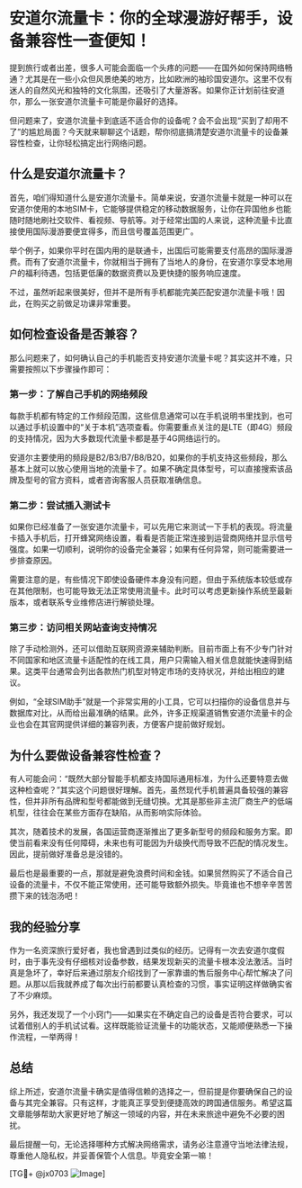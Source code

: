 # 安道尔流量卡：你的全球漫游好帮手，设备兼容性一查便知！

提到旅行或者出差，很多人可能会面临一个头疼的问题——在国外如何保持网络畅通？尤其是在一些小众但风景绝美的地方，比如欧洲的袖珍国安道尔。这里不仅有迷人的自然风光和独特的文化氛围，还吸引了大量游客。如果你正计划前往安道尔，那么一张安道尔流量卡可能是你最好的选择。

但问题来了，安道尔流量卡到底适不适合你的设备呢？会不会出现“买到了却用不了”的尴尬局面？今天就来聊聊这个话题，帮你彻底搞清楚安道尔流量卡的设备兼容性检查，让你轻松搞定出行网络问题。

## 什么是安道尔流量卡？

首先，咱们得知道什么是安道尔流量卡。简单来说，安道尔流量卡就是一种可以在安道尔使用的本地SIM卡，它能够提供稳定的移动数据服务，让你在异国他乡也能随时随地刷社交软件、看视频、导航等。对于经常出国的人来说，这种流量卡比直接使用国际漫游要便宜得多，而且信号覆盖范围更广。

举个例子，如果你平时在国内用的是联通卡，出国后可能需要支付高昂的国际漫游费。而有了安道尔流量卡，你就相当于拥有了当地人的身份，在安道尔享受本地用户的福利待遇，包括更低廉的数据资费以及更快捷的服务响应速度。

不过，虽然听起来很美好，但并不是所有手机都能完美匹配安道尔流量卡哦！因此，在购买之前做足功课非常重要。

## 如何检查设备是否兼容？

那么问题来了，如何确认自己的手机能否支持安道尔流量卡呢？其实这并不难，只需要按照以下步骤操作即可：

### 第一步：了解自己手机的网络频段

每款手机都有特定的工作频段范围，这些信息通常可以在手机说明书里找到，也可以通过手机设置中的“关于本机”选项查看。你需要重点关注的是LTE（即4G）频段的支持情况，因为大多数现代流量卡都是基于4G网络运行的。

安道尔主要使用的频段是B2/B3/B7/B8/B20，如果你的手机支持这些频段，那么基本上就可以放心使用当地的流量卡了。如果不确定具体型号，可以直接搜索该品牌及型号的官方资料，或者咨询客服人员获取准确信息。

### 第二步：尝试插入测试卡

如果你已经准备了一张安道尔流量卡，可以先用它来测试一下手机的表现。将流量卡插入手机后，打开蜂窝网络设置，看看是否能正常连接到运营商网络并显示信号强度。如果一切顺利，说明你的设备完全兼容；如果有任何异常，则可能需要进一步排查原因。

需要注意的是，有些情况下即使设备硬件本身没有问题，但由于系统版本较低或存在其他限制，也可能导致无法正常使用流量卡。此时可以考虑更新操作系统至最新版本，或者联系专业维修店进行解锁处理。

### 第三步：访问相关网站查询支持情况

除了手动检测外，还可以借助互联网资源来辅助判断。目前市面上有不少专门针对不同国家和地区流量卡适配性的在线工具，用户只需输入相关信息就能快速得到结果。这类平台通常会列出各款热门机型对特定市场的支持状况，并给出相应的建议。

例如，“全球SIM助手”就是一个非常实用的小工具，它可以扫描你的设备信息并与数据库对比，从而给出最准确的结果。此外，许多正规渠道销售安道尔流量卡的企业也会在其官网提供详细的兼容列表，方便客户提前做好规划。

## 为什么要做设备兼容性检查？

有人可能会问：“既然大部分智能手机都支持国际通用标准，为什么还要特意去做这种检查呢？”其实这个问题很好理解。首先，虽然现代手机普遍具备较强的兼容性，但并非所有品牌和型号都能做到无缝切换。尤其是那些非主流厂商生产的低端机型，往往会在某些方面存在缺陷，从而影响实际体验。

其次，随着技术的发展，各国运营商逐渐推出了更多新型号的频段和服务方案。即使当前看来没有任何障碍，未来也有可能因为升级换代而导致不匹配的情况发生。因此，提前做好准备总是没错的。

最后也是最重要的一点，那就是避免浪费时间和金钱。如果贸然购买了不适合自己设备的流量卡，不仅不能正常使用，还可能导致额外损失。毕竟谁也不想辛辛苦苦攒下来的钱泡汤吧！

## 我的经验分享

作为一名资深旅行爱好者，我也曾遇到过类似的经历。记得有一次去安道尔度假时，由于事先没有仔细核对设备参数，结果发现新买的流量卡根本没法激活。当时真是急坏了，幸好后来通过朋友介绍找到了一家靠谱的售后服务中心帮忙解决了问题。从那以后我就养成了每次出行前都要认真检查的习惯，事实证明这样做确实省了不少麻烦。

另外，我还发现了一个小窍门——如果实在不确定自己的设备是否符合要求，可以试着借别人的手机试试看。这样既能验证流量卡的功能状态，又能顺便熟悉一下操作流程，一举两得！

## 总结

综上所述，安道尔流量卡确实是值得信赖的选择之一，但前提是你要确保自己的设备与其完全兼容。只有这样，才能真正享受到便捷高效的跨国通信服务。希望这篇文章能够帮助大家更好地了解这一领域的内容，并在未来旅途中避免不必要的困扰。

最后提醒一句，无论选择哪种方式解决网络需求，请务必注意遵守当地法律法规，尊重他人隐私权，并妥善保管个人信息。毕竟安全第一嘛！

[TG💪+ @jx0703 ![Image](https://github.com/user-attachments/assets/dbca1d08-cadb-493c-b0ec-ad6f7a83f270)]